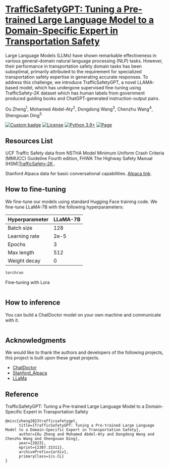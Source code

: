 # [TrafficSafetyGPT: Tuning a Pre-trained Large Language Model to a Domain-Specific Expert in Transportation Safety](https://arxiv.org/abs/2307.15311)
Large Language Models (LLMs) have shown remarkable effectiveness in various general-domain natural language processing (NLP) tasks. However, their performance in transportation safety domain tasks has been suboptimal, primarily attributed to the requirement for specialized transportation safety expertise in generating accurate responses. To address this challenge, we introduce TrafficSafetyGPT, a novel LLAMA-based model, which has undergone supervised fine-tuning using TrafficSafety-2K dataset which has human labels from government produced guiding books and ChatGPT-generated instruction-output pairs.

Ou Zheng<sup>1</sup>, Mohamed Abdel-Aty<sup>2</sup>, Dongdong Wang<sup>3</sup>, Chenzhu Wang<sup>4</sup>, Shengxuan Ding<sup>5</sup>

[![Custom badge](https://img.shields.io/badge/paper-Arxiv-b31b1b?logo=arxiv&logoColor=white)](https://arxiv.org/abs/2307.06648)
[![License](https://img.shields.io/badge/License-Apache_2.0-green.svg)](https://github.com/HUANGLIZI/ChatDoctor/blob/main/LICENSE) 
[![Python 3.9+](https://img.shields.io/badge/python-3.9+-blue.svg)](https://www.python.org/downloads/release/python-390/) 
[![Page](https://img.shields.io/badge/Web-Page-yellow)](https://www.yunxiangli.top/ChatDoctor/) 
## Resources List

UCF Traffic Safety data from NSTHA Model Minimum Uniform Crash Criteria (MMUCC) Guideline Fourth edition, FHWA The Highway Safety Manual (HSM)[TrafficSafety-2K ](https://docs.google.com/spreadsheets/d/1PTztJw3pq1Eau0ZM2uL7N_yilv6H36QC/edit?usp=sharing&ouid=105044560872530659805&rtpof=true&sd=true).

Stanford Alpaca data for basic conversational capabilities. [Alpaca link](https://github.com/Kent0n-Li/ChatDoctor/blob/main/alpaca_data.json).

 ## How to fine-tuning
 

We fine-tune our models using standard Hugging Face training code.
We fine-tune LLaMA-7B with the following hyperparameters:

| Hyperparameter | LLaMA-7B | 
|----------------|----------|
| Batch size     | 128      | 
| Learning rate  | 2e-5     | 
| Epochs         | 3        |
| Max length     | 512      | 
| Weight decay   | 0        | 


 ```python
torchrun 
 ```
 
 
Fine-tuning with Lora 
```python

 ```
 
 ## How to inference
 You can build a ChatDoctor model on your own machine and communicate with it.
 ```python

 ```
## Acknowledgments

We would like to thank the authors and developers of the following projects, this project is built upon these great projects.

- [ChatDoctor](https://github.com/Kent0n-Li/ChatDoctor)
- [Stanford_Alpaca](https://github.com/tatsu-lab/stanford_alpaca)
- [LLaMa](https://ai.meta.com/blog/large-language-model-llama-meta-ai/)

## Reference

TrafficSafetyGPT: Tuning a Pre-trained Large Language Model to a Domain-Specific Expert in Transportation Safety
```
@misc{zheng2023trafficsafetygpt,
      title={TrafficSafetyGPT: Tuning a Pre-trained Large Language Model to a Domain-Specific Expert in Transportation Safety}, 
      author={Ou Zheng and Mohamed Abdel-Aty and Dongdong Wang and Chenzhu Wang and Shengxuan Ding},
      year={2023},
      eprint={2307.15311},
      archivePrefix={arXiv},
      primaryClass={cs.CL}
}
```

